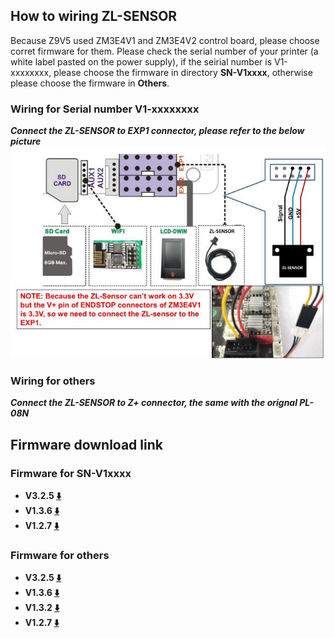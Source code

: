 ﻿## How to wiring ZL-SENSOR
Because Z9V5 used ZM3E4V1 and ZM3E4V2 control board, please choose corret firmware for them. Please check the serial number of your printer (a white label pasted on the power supply), if the seirial number is V1-xxxxxxxx, please choose the firmware in directory **SN-V1xxxx**, otherwise please choose the firmware in **Others**.
### Wiring for Serial number V1-xxxxxxxx
***Connect the ZL-SENSOR to EXP1 connector, please refer to the below picture***
![ZL SENSOR Wiring](./SN-V1xxxx/Wiring.jpg)
### Wiring for others
***Connect the ZL-SENSOR to Z+ connector, the same with the orignal PL-08N***

## Firmware download link
### Firmware for SN-V1xxxx
- **V3.2.5 [:arrow_down:](./SN-V1xxxx/Z9V5Pro_V1XXX_ZLSENSOR_V3_2_5.zip)**
- **V1.3.6 [:arrow_down:](./SN-V1xxxx/Z9V5Pro_V1XXX_ZLSENSOR_V1_3_6.zip)**
- **V1.2.7 [:arrow_down:](./SN-V1xxxx/Z9V5Pro_V1XXX_ZLSENSOR_V1_2_7.zip)**
### Firmware for others
- **V3.2.5 [:arrow_down:](./Others/Z9V5Pro_ZLSENSOR_V3_2_5.zip)**
- **V1.3.6 [:arrow_down:](./Others/Z9V5Pro_ZLSENSOR_V1_3_6.zip)**
- **V1.3.2 [:arrow_down:](./Others/Z9V5Pro_ZLSENSOR_V1_3_2.zip)**
- **V1.2.7 [:arrow_down:](./Others/Z9V5Pro_ZLSENSOR_V1_2_7.zip)**








